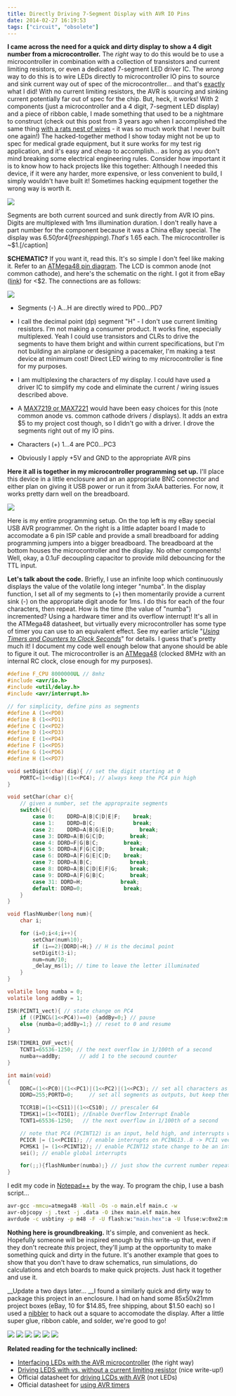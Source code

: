 ```yaml
---
title: Directly Driving 7-Segment Display with AVR IO Pins
date: 2014-02-27 16:19:53
tags: ["circuit", "obsolete"]
---
```




__I came across the need for a quick and dirty display to show a 4 digit number from a microcontroller.__ The _right_ way to do this would be to use a microcontroller in combination with a collection of transistors and current limiting resistors, or even a dedicated 7-segment LED driver IC. The _wrong_ way to do this is to wire LEDs directly to microcontroller IO pins to source and sink current way out of spec of the microcontroller... and that's <span style="text-decoration: underline;">exactly</span> what I did! With no current limiting resistors, the AVR is sourcing and sinking current potentially far out of spec for the chip. But, heck, it works! With 2 components (just a microcontroller and a 4 digit, 7-segment LED display) and a piece of ribbon cable, I made something that used to be a nightmare to construct (check out this post from 3 years ago when I accomplished the same thing [with a rats nest of wires](https://swharden.com/blog/2011-03-14-frequency-counter-finished/) - it was so much work that I never built one again!) The hacked-together method I show today might not be up to spec for medical grade equipment, but it sure works for my test rig application, and it's easy and cheap to accomplish... as long as you don't mind breaking some electrical engineering rules. Consider how important it is to know how to hack projects like this together: Although I needed this device, if it were any harder, more expensive, or less convenient to build, I simply wouldn't have built it! Sometimes hacking equipment together the wrong way is worth it.

<div class="text-center img-border">

![](https://swharden.com/static/2014/02/27/IMG_2316.jpg)

</div>

Segments are both current sourced and sunk directly from AVR IO pins. Digits are multiplexed with 1ms illumination duration. I don't really have a part number for the component because it was a China eBay special. The display was $6.50 for 4 (free shipping). That's ~$1.65 each. The microcontroller is ~$1.[/caption]

__SCHEMATIC?__ If you want it, read this. It's so simple I don't feel like making it. Refer to an [ATMega48 pin diagram](https://swharden.com/blog/images/atmega48pinout.png). The LCD is common anode (not common cathode), and here's the schematic on the right. I got it from eBay ([link](http://www.ebay.com/itm/4Pcs-7seg-4digit-LED-Display-work-with-arm7-MCU-Arduino-/280533977596?ssPageName=ADME:L:OC:US:3160)) for <$2.  The connections are as follows:


<div class="text-center ">

![](https://swharden.com/static/2014/02/27/common-cathode-7-segment-display-lcd.jpg)

</div>

*   Segments (-) A...H are directly wired to PD0...PD7 
  * I call the decimal point (dp) segment "H" - I don't use current limiting resistors. I'm not making a consumer product. It works fine, especially multiplexed. Yeah I could use transistors and CLRs to drive the segments to have them bright and within current specifications, but I'm not building an airplane or designing a pacemaker, I'm making a test device at minimum cost! Direct LED wiring to my microcontroller is fine for my purposes.
  * I am multiplexing the characters of my display. I could have used a driver IC to simplify my code and eliminate the current / wiring issues described above. 
  * A [MAX7219 or MAX7221](http://datasheets.maximintegrated.com/en/ds/MAX7219-MAX7221.pdf) would have been easy choices for this (note common anode vs. common cathode drivers / displays). It adds an extra $5 to my project cost though, so I didn't go with a driver. I drove the segments right out of my IO pins.

*   Characters (+) 1...4 are PC0...PC3

*   Obviously I apply +5V and GND to the appropriate AVR pins

__Here it all is together in my microcontroller programming set up.__ I'll place this device in a little enclosure and an an appropriate BNC connector and either plan on giving it USB power or run it from 3xAA batteries. For now, it works pretty darn well on the breadboard.

<div class="text-center img-border">

![](https://swharden.com/static/2014/02/27/IMG_2320.jpg)

</div>

Here is my entire programming setup. On the top left is my eBay special USB AVR programmer. On the right is a little adapter board I made to accomodate a 6 pin ISP cable and provide a small breadboard for adding programming jumpers into a bigger breadboard. The breadboard at the bottom houses the microcontroller and the display. No other components! Well, okay, a 0.1uF decoupling capacitor to provide mild debouncing for the TTL input.

__Let's talk about the code.__ Briefly, I use an infinite loop which continuously displays the value of the volatile long integer "numba". In the display function, I set all of my segments to (+) then momentarily provide a current sink (-) on the appropriate digit anode for 1ms. I do this for each of the four characters, then repeat. How is the time (the value of "numba") incremented? Using a hardware timer and its overflow interrupt! It's all in the ATMega48 datasheet, but virtually every microcontroller has some type of timer you can use to an equivalent effect. See my earlier article "[_Using Timers and Counters to Clock Seconds_](https://swharden.com/blog/2011-06-19-using-timers-and-counters-to-clock-seconds/)" for details. I guess that's pretty much it! I document my code well enough below that anyone should be able to figure it out. The microcontroller is an [ATMega48](http://www.atmel.com/images/doc2545.pdf) (clocked 8MHz with an internal RC clock, close enough for my purposes).

```c
#define F_CPU 8000000UL // 8mhz
#include <avr/io.h>
#include <util/delay.h>
#include <avr/interrupt.h>

// for simplicity, define pins as segments
#define A (1<<PD0)
#define B (1<<PD1)
#define C (1<<PD2)
#define D (1<<PD3)
#define E (1<<PD4)
#define F (1<<PD5)
#define G (1<<PD6)
#define H (1<<PD7)

void setDigit(char dig){ // set the digit starting at 0
    PORTC=(1<<dig)|(1<<PC4); // always keep the PC4 pin high
}

void setChar(char c){
    // given a number, set the appropraite segments
    switch(c){
        case 0:    DDRD=A|B|C|D|E|F;    break;
        case 1:    DDRD=B|C;            break;
        case 2:    DDRD=A|B|G|E|D;        break;
        case 3: DDRD=A|B|G|C|D;        break;
        case 4: DDRD=F|G|B|C;        break;
        case 5: DDRD=A|F|G|C|D;        break;
        case 6: DDRD=A|F|G|E|C|D;    break;
        case 7: DDRD=A|B|C;            break;
        case 8: DDRD=A|B|C|D|E|F|G;    break;
        case 9: DDRD=A|F|G|B|C;        break;
        case 31: DDRD=H;            break;
        default: DDRD=0;             break;
    }
}

void flashNumber(long num){
    char i;

    for (i=0;i<4;i++){
        setChar(num%10);
        if (i==2){DDRD|=H;} // H is the decimal point
        setDigit(3-i);
        num=num/10;
        _delay_ms(1); // time to leave the letter illuminated
    }
}

volatile long numba = 0;
volatile long addBy = 1;

ISR(PCINT1_vect){ // state change on PC4
    if ((PINC&(1<<PC4))==0) {addBy=0;} // pause
    else {numba=0;addBy=1;} // reset to 0 and resume
}

ISR(TIMER1_OVF_vect){
    TCNT1=65536-1250; // the next overflow in 1/100th of a second
    numba+=addBy;      // add 1 to the secound counter
}

int main(void)
{
    DDRC=(1<<PC0)|(1<<PC1)|(1<<PC2)|(1<<PC3); // set all characters as outputs
    DDRD=255;PORTD=0;     // set all segments as outputs, but keep them low

    TCCR1B|=(1<<CS11)|(1<<CS10); // prescaler 64
    TIMSK1|=(1<<TOIE1); //Enable Overflow Interrupt Enable
    TCNT1=65536-1250;   // the next overflow in 1/100th of a second

    // note that PC4 (PCINT12) is an input, held high, and interrupts when grounded
    PCICR |= (1<<PCIE1); // enable interrupts on PCING13..8 -> PCI1 vector
    PCMSK1 |= (1<<PCINT12); // enable PCINT12 state change to be an interrupt
    sei(); // enable global interrupts

    for(;;){flashNumber(numba);} // just show the current number repeatedly forever
}
```

I edit my code in [Notepad++](http://notepad-plus-plus.org/) by the way. To program the chip, I use a bash script...

```bash
avr-gcc -mmcu=atmega48 -Wall -Os -o main.elf main.c -w
avr-objcopy -j .text -j .data -O ihex main.elf main.hex
avrdude -c usbtiny -p m48 -F -U flash:w:"main.hex":a -U lfuse:w:0xe2:m -U hfuse:w:0xdf:m
```

__Nothing here is groundbreaking.__ It's simple, and convenient as heck. Hopefully someone will be inspired enough by this write-up that, even if they don't recreate _this_ project, they'll jump at the opportunity to make something quick and dirty in the future. It's another example that goes to show that you don't have to draw schematics, run simulations, do calculations and etch boards to make quick projects. Just hack it together and use it.

__Update a two days later... __I found a similarly quick and dirty way to package this project in an enclosure. I had on hand some 85x50x21mm project boxes (eBay, 10 for $14.85, free shipping, about $1.50 each) so I used a [nibbler](http://www.amazon.com/Hand-Sheet-Metal-Nibbler-Cutter/dp/B000T5FV4Q) to hack out a square to accomodate the display. After a little super glue, ribbon cable, and solder, we're good to go!

<div class="text-center img-border">

![](https://swharden.com/static/2014/02/27/IMG_2336.jpg)
![](https://swharden.com/static/2014/02/27/IMG_2351.jpg)
![](https://swharden.com/static/2014/02/27/IMG_2355.jpg)
![](https://swharden.com/static/2014/02/27/IMG_2356.jpg)
![](https://swharden.com/static/2014/02/27/IMG_2362.jpg)
![](https://swharden.com/static/2014/02/27/IMG_2380.jpg)

</div>

__Related reading for the technically inclined:__

*   [Interfacing LEDs with the AVR microcontroller](http://www.avr-tutorials.com/interfacing/interfacing-leds-avr-microcontroller) (the right way)
*   [Driving LEDS with vs. without a current limiting resistor](http://tinkerlog.com/2009/04/05/driving-an-led-with-or-without-a-resistor/) (nice write-up!)
*   Official datasheet for [driving LCDs with AVR](http://www.atmel.com/Images/doc2569.pdf) (not LEDs)
*   Official datasheet for [using AVR timers](http://www.atmel.com/Images/doc2505.pdf)


